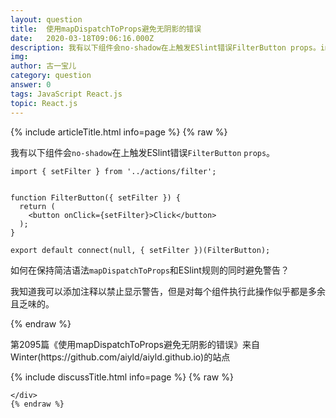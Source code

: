 ```yaml
---
layout: question
title:  使用mapDispatchToProps避免无阴影的错误
date:   2020-03-18T09:06:16.000Z
description: 我有以下组件会no-shadow在上触发ESlint错误FilterButton props。import { setFilter } from '....
img: 
author: 古一宝儿
category: question
answer: 0
tags: JavaScript React.js
topic: React.js
---
```

<div class="article-root">
  <div class="article">
    {% include articleTitle.html info=page %}
    {% raw %}
    <div class="article-content"><p><font style="vertical-align: inherit;"><font style="vertical-align: inherit;">我有以下组件会</font></font><code>no-shadow</code><font style="vertical-align: inherit;"><font style="vertical-align: inherit;">在上</font><font style="vertical-align: inherit;">触发</font><font style="vertical-align: inherit;">ESlint错误</font></font><code>FilterButton</code> <code>props</code><font style="vertical-align: inherit;"><font style="vertical-align: inherit;">。</font></font></p>

<pre class="lang-js prettyprint-override"><code>import { setFilter } from '../actions/filter';<font></font>
<font></font>
<font></font>
function FilterButton({ setFilter }) {<font></font>
  return (<font></font>
    &lt;button onClick={setFilter}&gt;Click&lt;/button&gt;<font></font>
  );<font></font>
}<font></font>
<font></font>
export default connect(null, { setFilter })(FilterButton);<font></font>
</code></pre>

<p><font style="vertical-align: inherit;"><font style="vertical-align: inherit;">如何在保持简洁语法</font></font><code>mapDispatchToProps</code><font style="vertical-align: inherit;"><font style="vertical-align: inherit;">和ESlint规则的</font><font style="vertical-align: inherit;">同时避免警告</font><font style="vertical-align: inherit;">？</font></font></p>

<p><font style="vertical-align: inherit;"><font style="vertical-align: inherit;">我知道我可以添加注释以禁止显示警告，但是对每个组件执行此操作似乎都是多余且乏味的。</font></font></p></div>
    {% endraw %}
  </div>
  <p class="winter_mark">第2095篇《使用mapDispatchToProps避免无阴影的错误》来自Winter(https://github.com/aiyld/aiyld.github.io)的站点</p>
  <div class="discuss-wrapper">
    {% include discussTitle.html info=page %}
    {% raw %}
    <div class="discuss-list">
    
    </div>
    {% endraw %}
  </div>
<div>
